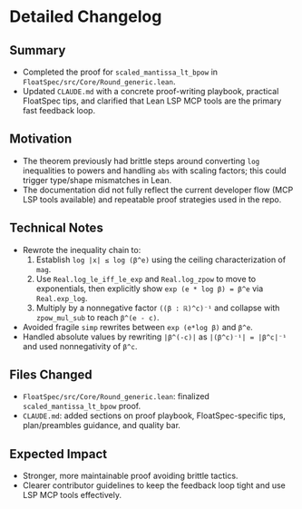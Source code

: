 # Detailed Changelog

## Summary
- Completed the proof for `scaled_mantissa_lt_bpow` in `FloatSpec/src/Core/Round_generic.lean`.
- Updated `CLAUDE.md` with a concrete proof-writing playbook, practical FloatSpec tips, and clarified that Lean LSP MCP tools are the primary fast feedback loop.

## Motivation
- The theorem previously had brittle steps around converting `log` inequalities to powers and handling `abs` with scaling factors; this could trigger type/shape mismatches in Lean.
- The documentation did not fully reflect the current developer flow (MCP LSP tools available) and repeatable proof strategies used in the repo.

## Technical Notes
- Rewrote the inequality chain to:
  1. Establish `log |x| ≤ log (β^e)` using the ceiling characterization of `mag`.
  2. Use `Real.log_le_iff_le_exp` and `Real.log_zpow` to move to exponentials, then explicitly show `exp (e * log β) = β^e` via `Real.exp_log`.
  3. Multiply by a nonnegative factor `((β : ℝ)^c)⁻¹` and collapse with `zpow_mul_sub` to reach `β^(e - c)`.
- Avoided fragile `simp` rewrites between `exp (e*log β)` and `β^e`.
- Handled absolute values by rewriting `|β^(-c)|` as `|(β^c)⁻¹| = |β^c|⁻¹` and used nonnegativity of `β^c`.

## Files Changed
- `FloatSpec/src/Core/Round_generic.lean`: finalized `scaled_mantissa_lt_bpow` proof.
- `CLAUDE.md`: added sections on proof playbook, FloatSpec-specific tips, plan/preambles guidance, and quality bar.

## Expected Impact
- Stronger, more maintainable proof avoiding brittle tactics.
- Clearer contributor guidelines to keep the feedback loop tight and use LSP MCP tools effectively.
